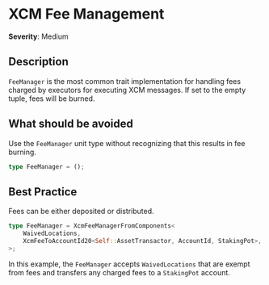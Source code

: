 # XCM Fee Management

**Severity**: Medium

## Description

`FeeManager` is the most common trait implementation for handling fees charged by executors for executing XCM messages.
If set to the empty tuple, fees will be burned.

## What should be avoided

Use the `FeeManager` unit type without recognizing that this results in fee burning.

```rust
type FeeManager = ();
```

## Best Practice

Fees can be either deposited or distributed.

```rust
type FeeManager = XcmFeeManagerFromComponents<
    WaivedLocations,
    XcmFeeToAccountId20<Self::AssetTransactor, AccountId, StakingPot>,
>;
```

In this example, the `FeeManager` accepts `WaivedLocations` that are exempt from fees and transfers any charged fees to
a `StakingPot` account.
